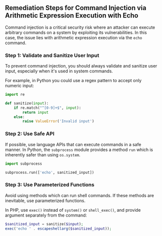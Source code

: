 

## Remediation Steps for Command Injection via Arithmetic Expression Execution with Echo

Command injection is a critical security risk where an attacker can execute arbitrary commands on a system by exploiting its vulnerabilities. In this case, the issue lies with arithmetic expression execution via the `echo` command.

### Step 1: Validate and Sanitize User Input

To prevent command injection, you should always validate and sanitize user input, especially when it's used in system commands. 

For example, in Python you could use a regex pattern to accept only numeric input:

```python
import re

def sanitize(input):
    if re.match("^[0-9]+$", input):
        return input
    else:
        raise ValueError('Invalid input')
```

### Step 2: Use Safe API

If possible, use language APIs that can execute commands in a safe manner. In Python, the `subprocess` module provides a method `run` which is inherently safer than using `os.system`.

```python
import subprocess

subprocess.run(['echo', sanitized_input])
```

### Step 3: Use Parameterized Functions

Avoid using methods which can run shell commands. If these methods are inevitable, use parameterized functions.

In PHP, use `exec()` instead of `system()` or `shell_exec()`, and provide argument separately from the command:

```php
$sanitized_input = sanitize($input);
exec('echo ' . escapeshellarg($sanitized_input));
```